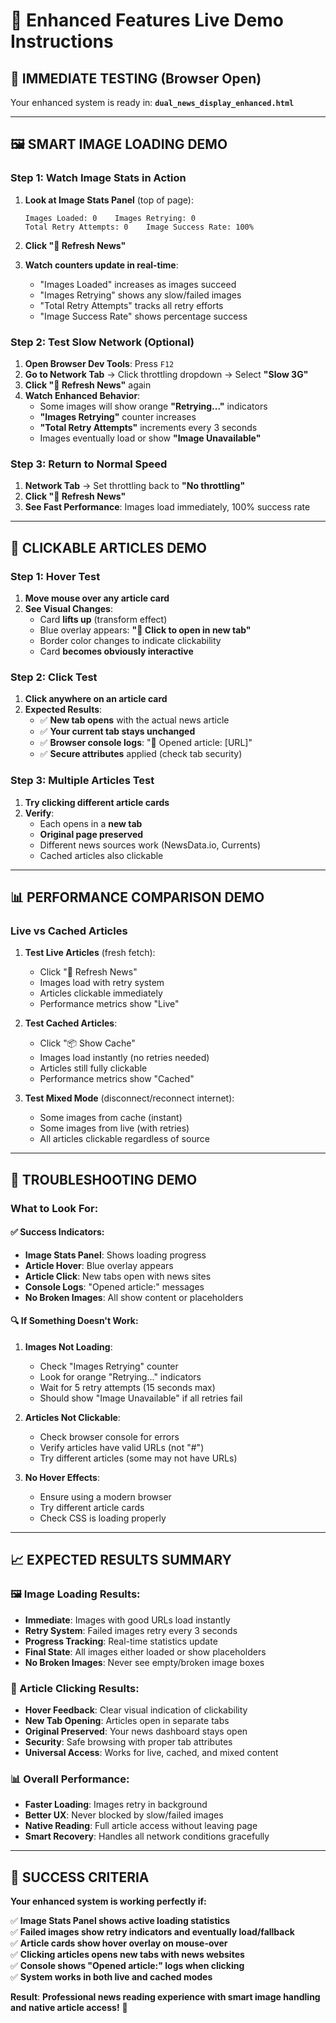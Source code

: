 # 🧪 Enhanced Features Live Demo Instructions

## **📱 IMMEDIATE TESTING (Browser Open)**

Your enhanced system is ready in: **`dual_news_display_enhanced.html`**

---

## **🖼️ SMART IMAGE LOADING DEMO**

### **Step 1: Watch Image Stats in Action**
1. **Look at Image Stats Panel** (top of page):
   ```
   Images Loaded: 0    Images Retrying: 0
   Total Retry Attempts: 0    Image Success Rate: 100%
   ```

2. **Click "🔄 Refresh News"** 
3. **Watch counters update in real-time**:
   - "Images Loaded" increases as images succeed
   - "Images Retrying" shows any slow/failed images  
   - "Total Retry Attempts" tracks all retry efforts
   - "Image Success Rate" shows percentage success

### **Step 2: Test Slow Network (Optional)**
1. **Open Browser Dev Tools**: Press `F12`
2. **Go to Network Tab** → Click throttling dropdown → Select **"Slow 3G"**
3. **Click "🔄 Refresh News"** again
4. **Watch Enhanced Behavior**:
   - Some images will show orange **"Retrying..."** indicators
   - **"Images Retrying"** counter increases
   - **"Total Retry Attempts"** increments every 3 seconds
   - Images eventually load or show **"Image Unavailable"**

### **Step 3: Return to Normal Speed**
1. **Network Tab** → Set throttling back to **"No throttling"**
2. **Click "🔄 Refresh News"** 
3. **See Fast Performance**: Images load immediately, 100% success rate

---

## **🔗 CLICKABLE ARTICLES DEMO**

### **Step 1: Hover Test**
1. **Move mouse over any article card**
2. **See Visual Changes**:
   - Card **lifts up** (transform effect)
   - Blue overlay appears: **"🔗 Click to open in new tab"**
   - Border color changes to indicate clickability
   - Card **becomes obviously interactive**

### **Step 2: Click Test**
1. **Click anywhere on an article card**
2. **Expected Results**:
   - ✅ **New tab opens** with the actual news article
   - ✅ **Your current tab stays unchanged**
   - ✅ **Browser console logs**: "🔗 Opened article: [URL]"
   - ✅ **Secure attributes** applied (check tab security)

### **Step 3: Multiple Articles Test**
1. **Try clicking different article cards**
2. **Verify**:
   - Each opens in a **new tab**
   - **Original page preserved**
   - Different news sources work (NewsData.io, Currents)
   - Cached articles also clickable

---

## **📊 PERFORMANCE COMPARISON DEMO**

### **Live vs Cached Articles**

1. **Test Live Articles** (fresh fetch):
   - Click "🔄 Refresh News"
   - Images load with retry system
   - Articles clickable immediately
   - Performance metrics show "Live"

2. **Test Cached Articles**:
   - Click "📦 Show Cache"
   - Images load instantly (no retries needed)
   - Articles still fully clickable
   - Performance metrics show "Cached"

3. **Test Mixed Mode** (disconnect/reconnect internet):
   - Some images from cache (instant)
   - Some images from live (with retries)
   - All articles clickable regardless of source

---

## **🔧 TROUBLESHOOTING DEMO**

### **What to Look For:**

#### **✅ Success Indicators:**
- **Image Stats Panel**: Shows loading progress
- **Article Hover**: Blue overlay appears
- **Article Click**: New tabs open with news sites
- **Console Logs**: "Opened article:" messages
- **No Broken Images**: All show content or placeholders

#### **🔍 If Something Doesn't Work:**

1. **Images Not Loading**:
   - Check "Images Retrying" counter
   - Look for orange "Retrying..." indicators
   - Wait for 5 retry attempts (15 seconds max)
   - Should show "Image Unavailable" if all retries fail

2. **Articles Not Clickable**:
   - Check browser console for errors
   - Verify articles have valid URLs (not "#")
   - Try different articles (some may not have URLs)

3. **No Hover Effects**:
   - Ensure using a modern browser
   - Try different article cards
   - Check CSS is loading properly

---

## **📈 EXPECTED RESULTS SUMMARY**

### **🖼️ Image Loading Results:**
- **Immediate**: Images with good URLs load instantly
- **Retry System**: Failed images retry every 3 seconds  
- **Progress Tracking**: Real-time statistics update
- **Final State**: All images either loaded or show placeholders
- **No Broken Images**: Never see empty/broken image boxes

### **🔗 Article Clicking Results:**
- **Hover Feedback**: Clear visual indication of clickability
- **New Tab Opening**: Articles open in separate tabs
- **Original Preserved**: Your news dashboard stays open
- **Security**: Safe browsing with proper tab attributes
- **Universal Access**: Works for live, cached, and mixed content

### **📊 Overall Performance:**
- **Faster Loading**: Images retry in background
- **Better UX**: Never blocked by slow/failed images
- **Native Reading**: Full article access without leaving page
- **Smart Recovery**: Handles all network conditions gracefully

---

## **🎯 SUCCESS CRITERIA**

**Your enhanced system is working perfectly if:**

✅ **Image Stats Panel shows active loading statistics**  
✅ **Failed images show retry indicators and eventually load/fallback**  
✅ **Article cards show hover overlay on mouse-over**  
✅ **Clicking articles opens new tabs with news websites**  
✅ **Console shows "Opened article:" logs when clicking**  
✅ **System works in both live and cached modes**

**Result**: **Professional news reading experience with smart image handling and native article access!** 🚀 